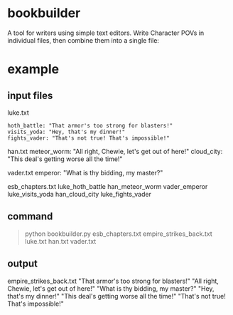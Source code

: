 # bookbuilder

A tool for writers using simple text editors. Write Character POVs in individual files, then combine them into a single file:

# example

## input files
luke.txt
```
hoth_battle: "That armor's too strong for blasters!"
visits_yoda: "Hey, that's my dinner!"
fights_vader: "That's not true! That's impossible!"
```
han.txt
	meteor_worm: "All right, Chewie, let's get out of here!"
	cloud_city: "This deal's getting worse all the time!"

vader.txt
	emperor: "What is thy bidding, my master?"

esb_chapters.txt
	luke_hoth_battle
	han_meteor_worm
	vader_emperor
	luke_visits_yoda
	han_cloud_city
	luke_fights_vader

## command
> python bookbuilder.py esb_chapters.txt empire_strikes_back.txt luke.txt han.txt vader.txt

## output

empire_strikes_back.txt
	"That armor's too strong for blasters!"
	"All right, Chewie, let's get out of here!"
	"What is thy bidding, my master?"
	"Hey, that's my dinner!"
	"This deal's getting worse all the time!"
	"That's not true! That's impossible!"